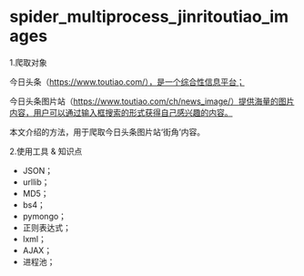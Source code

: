 # spider_multiprocess_jinritoutiao_images

1.爬取对象

今日头条（https://www.toutiao.com/），是一个综合性信息平台；

今日头条图片站（https://www.toutiao.com/ch/news_image/）提供海量的图片内容，用户可以通过输入框搜索的形式获得自己感兴趣的内容。

本文介绍的方法，用于爬取今日头条图片站‘街角’内容。


2.使用工具 & 知识点
- JSON；
- urllib；
- MD5；
- bs4；
- pymongo；
- 正则表达式；
- lxml；
- AJAX；
- 进程池；
